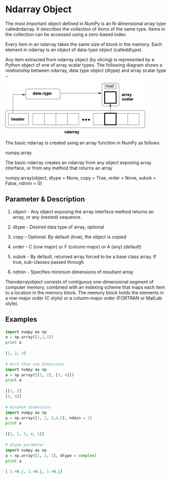 # Ndarray Object

The most important object defined in NumPy is an N-dimensional array type calledndarray. It describes the collection of items of the same type. Items in the collection can be accessed using a zero-based index.

Every item in an ndarray takes the same size of block in the memory. Each element in ndarray is an object of data-type object (calleddtype).

Any item extracted from ndarray object (by slicing) is represented by a Python object of one of array scalar types. The following diagram shows a relationship between ndarray, data type object (dtype) and array scalar type −

![image](../../media/Ndarray-Object-image1.jpg)

The basic ndarray is created using an array function in NumPy as follows

numpy.array

The basic ndarray creates an ndarray from any object exposing array interface, or from any method that returns an array

numpy.array(object, dtype = None, copy = True, order = None, subok = False, ndmin = 0)

## Parameter & Description

1. object - Any object exposing the array interface method returns an array, or any (nested) sequence.

2. dtype - Desired data type of array, optional

3. copy - Optional. By default (true), the object is copied

4. order - C (row major) or F (column major) or A (any) (default)

5. subok - By default, returned array forced to be a base class array. If true, sub-classes passed through

6. ndmin - Specifies minimum dimensions of resultant array

Thendarrayobject consists of contiguous one-dimensional segment of computer memory, combined with an indexing scheme that maps each item to a location in the memory block. The memory block holds the elements in a row-major order (C style) or a column-major order (FORTRAN or MatLab style).

## Examples

```python
import numpy as np
a = np.array([1,2,3])
print a

[1, 2, 3]

# more than one dimensions
import numpy as np
a = np.array([[1, 2], [3, 4]])
print a

[[1, 2]
[3, 4]]

# minimum dimensions
import numpy as np
a = np.array([1, 2, 3,4,5], ndmin = 2)
print a

[[1, 2, 3, 4, 5]]

# dtype parameter
import numpy as np
a = np.array([1, 2, 3], dtype = complex)
print a

[ 1.+0.j, 2.+0.j, 3.+0.j]
```
